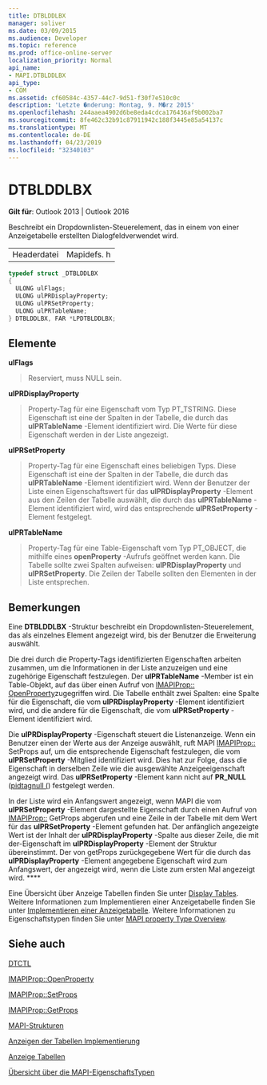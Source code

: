 ```yaml
---
title: DTBLDDLBX
manager: soliver
ms.date: 03/09/2015
ms.audience: Developer
ms.topic: reference
ms.prod: office-online-server
localization_priority: Normal
api_name:
- MAPI.DTBLDDLBX
api_type:
- COM
ms.assetid: cf60584c-4357-44c7-9d51-f30f7e510c0c
description: 'Letzte �nderung: Montag, 9. M�rz 2015'
ms.openlocfilehash: 244aaea4902d6be8eda4cdca176436af9b002ba7
ms.sourcegitcommit: 8fe462c32b91c87911942c188f3445e85a54137c
ms.translationtype: MT
ms.contentlocale: de-DE
ms.lasthandoff: 04/23/2019
ms.locfileid: "32340103"
---
```

# <a name="dtblddlbx"></a>DTBLDDLBX

  
  
**Gilt für**: Outlook 2013 | Outlook 2016 
  
Beschreibt ein Dropdownlisten-Steuerelement, das in einem von einer Anzeigetabelle erstellten Dialogfeldverwendet wird.
  
|||
|:-----|:-----|
|Headerdatei  <br/> |Mapidefs. h  <br/> |
   
```cpp
typedef struct _DTBLDDLBX
{
  ULONG ulFlags;
  ULONG ulPRDisplayProperty;
  ULONG ulPRSetProperty;
  ULONG ulPRTableName;
} DTBLDDLBX, FAR *LPDTBLDDLBX;

```

## <a name="members"></a>Elemente

 **ulFlags**
  
> Reserviert, muss NULL sein. 
    
 **ulPRDisplayProperty**
  
> Property-Tag für eine Eigenschaft vom Typ PT_TSTRING. Diese Eigenschaft ist eine der Spalten in der Tabelle, die durch das **ulPRTableName** -Element identifiziert wird. Die Werte für diese Eigenschaft werden in der Liste angezeigt. 
    
 **ulPRSetProperty**
  
> Property-Tag für eine Eigenschaft eines beliebigen Typs. Diese Eigenschaft ist eine der Spalten in der Tabelle, die durch das **ulPRTableName** -Element identifiziert wird. Wenn der Benutzer der Liste einen Eigenschaftswert für das **ulPRDisplayProperty** -Element aus den Zeilen der Tabelle auswählt, die durch das **ulPRTableName** -Element identifiziert wird, wird das entsprechende **ulPRSetProperty** -Element festgelegt. 
    
 **ulPRTableName**
  
> Property-Tag für eine Table-Eigenschaft vom Typ PT_OBJECT, die mithilfe eines **openProperty** -Aufrufs geöffnet werden kann. Die Tabelle sollte zwei Spalten aufweisen: **ulPRDisplayProperty** und **ulPRSetProperty**. Die Zeilen der Tabelle sollten den Elementen in der Liste entsprechen.
    
## <a name="remarks"></a>Bemerkungen

Eine **DTBLDDLBX** -Struktur beschreibt ein Dropdownlisten-Steuerelement, das als einzelnes Element angezeigt wird, bis der Benutzer die Erweiterung auswählt. 
  
Die drei durch die Property-Tags identifizierten Eigenschaften arbeiten zusammen, um die Informationen in der Liste anzuzeigen und eine zugehörige Eigenschaft festzulegen. Der **ulPRTableName** -Member ist ein Table-Objekt, auf das über einen Aufruf von [IMAPIProp:: OpenProperty](imapiprop-openproperty.md)zugegriffen wird. Die Tabelle enthält zwei Spalten: eine Spalte für die Eigenschaft, die vom **ulPRDisplayProperty** -Element identifiziert wird, und die andere für die Eigenschaft, die vom **ulPRSetProperty** -Element identifiziert wird. 
  
Die **ulPRDisplayProperty** -Eigenschaft steuert die Listenanzeige. Wenn ein Benutzer einen der Werte aus der Anzeige auswählt, ruft MAPI [IMAPIProp::](imapiprop-setprops.md) SetProps auf, um die entsprechende Eigenschaft festzulegen, die vom **ulPRSetProperty** -Mitglied identifiziert wird. Dies hat zur Folge, dass die Eigenschaft in derselben Zeile wie die ausgewählte Anzeigeeigenschaft angezeigt wird. Das **ulPRSetProperty** -Element kann nicht auf **PR_NULL** ([pidtagnull (](pidtagnull-canonical-property.md)) festgelegt werden.
  
In der Liste wird ein Anfangswert angezeigt, wenn MAPI die vom **ulPRSetProperty** -Element dargestellte Eigenschaft durch einen Aufruf von [IMAPIProp::](imapiprop-getprops.md) GetProps abgerufen und eine Zeile in der Tabelle mit dem Wert für das **ulPRSetProperty** -Element gefunden hat. Der anfänglich angezeigte Wert ist der Inhalt der **ulPRDisplayProperty** -Spalte aus dieser Zeile, die mit der-Eigenschaft im **ulPRDisplayProperty** -Element der Struktur übereinstimmt. Der von getProps zurückgegebene Wert für die durch das **ulPRDisplayProperty** -Element angegebene Eigenschaft wird zum Anfangswert, der angezeigt wird, wenn die Liste zum ersten Mal angezeigt wird. **** 
  
Eine Übersicht über Anzeige Tabellen finden Sie unter [Display Tables](display-tables.md). Weitere Informationen zum Implementieren einer Anzeigetabelle finden Sie unter [Implementieren einer Anzeigetabelle](display-table-implementation.md). Weitere Informationen zu Eigenschaftstypen finden Sie unter [MAPI property Type Overview](mapi-property-type-overview.md).
  
## <a name="see-also"></a>Siehe auch



[DTCTL](dtctl.md)
  
[IMAPIProp::OpenProperty](imapiprop-openproperty.md)
  
[IMAPIProp::SetProps](imapiprop-setprops.md)
  
[IMAPIProp::GetProps](imapiprop-getprops.md)


[MAPI-Strukturen](mapi-structures.md)
  
[Anzeigen der Tabellen Implementierung](display-table-implementation.md)
  
[Anzeige Tabellen](display-tables.md)
  
[Übersicht über die MAPI-EigenschaftsTypen](mapi-property-type-overview.md)

